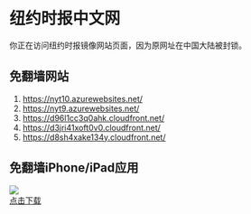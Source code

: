 <h1>纽约时报中文网</h1>
<p>你正在访问纽约时报镜像网站页面，因为原网址在中国大陆被封锁。</p>
<h2>免翻墙网站</h2>
<ol>
<li><a href="https://nyt10.azurewebsites.net/" target="1">https://nyt10.azurewebsites.net/</a></li>
<li><a href="https://nyt9.azurewebsites.net/" target="2">https://nyt9.azurewebsites.net/</a></li>
<li><a href="https://d96l1cc3q0ahk.cloudfront.net/" target="3">https://d96l1cc3q0ahk.cloudfront.net/</a></li>
<li><a href="https://d3jri41xoft0v0.cloudfront.net/" target="4">https://d3jri41xoft0v0.cloudfront.net/</a></li>
<li><a href="https://d8sh4xake134y.cloudfront.net/" target="5">https://d8sh4xake134y.cloudfront.net/</a></li>
</ol>
<h2>免翻墙iPhone/iPad应用</h2>
<p>
	<a href="https://itunes.apple.com/cn/app/niu-yue-shi-bao-zhong-wen-wang/id807498298?mt=8">
		<img src="icon175x175.jpeg" />
		<br/>点击下载
	</a>
</p>